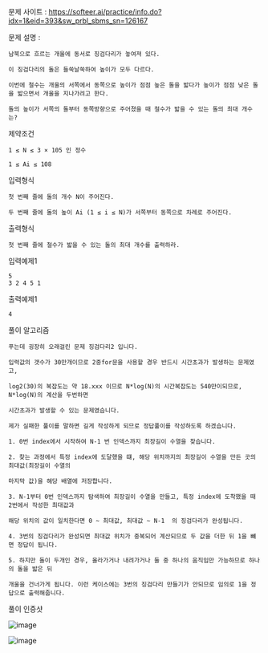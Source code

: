 문제 사이트 : https://softeer.ai/practice/info.do?idx=1&eid=393&sw_prbl_sbms_sn=126167

문제 설명 :

    남북으로 흐르는 개울에 동서로 징검다리가 놓여져 있다.
    
    이 징검다리의 돌은 들쑥날쑥하여 높이가 모두 다르다. 
    
    이번에 철수는 개울의 서쪽에서 동쪽으로 높이가 점점 높은 돌을 밟다가 높이가 점점 낮은 돌을 밟으면서 개울을 지나가려고 한다. 
    
    돌의 높이가 서쪽의 돌부터 동쪽방향으로 주어졌을 때 철수가 밟을 수 있는 돌의 최대 개수는? 

제약조건

    1 ≤ N ≤ 3 × 105 인 정수

    1 ≤ Ai ≤ 108

입력형식

    첫 번째 줄에 돌의 개수 N이 주어진다. 
    
    두 번째 줄에 돌의 높이 Ai (1 ≤ i ≤ N)가 서쪽부터 동쪽으로 차례로 주어진다. 

출력형식

    첫 번째 줄에 철수가 밟을 수 있는 돌의 최대 개수를 출력하라.

입력예제1

    5
    3 2 4 5 1

출력예제1

    4
    
풀이 알고리즘

    푸는데 굉장히 오래걸린 문제 징검다리2 입니다.
    
    입력값의 갯수가 30만개이므로 2중for문을 사용할 경우 반드시 시간초과가 발생하는 문제였고, 
    
    log2(30)의 복잡도는 약 18.xxx 이므로 N*log(N)의 시간복잡도는 540만이되므로, N*log(N)의 계산을 두번하면
    
    시간초과가 발생할 수 있는 문제였습니다.
    
    제가 실패한 풀이를 말하면 길게 작성하게 되므로 정답풀이를 작성하도록 하겠습니다.
    
    1. 0번 index에서 시작하여 N-1 번 인덱스까지 최장길이 수열을 찾습니다.
    
    2. 찾는 과정에서 특정 index에 도달했을 떄, 해당 위치까지의 최장길이 수열을 만든 곳의 최대값(최장길이 수열의
    
    마지막 값)을 해당 배열에 저장합니다.
    
    3. N-1부터 0번 인덱스까지 탐색하여 최장길이 수열을 만들고, 특정 index에 도착했을 때 2번에서 작성한 최대값과
    
    해당 위치의 값이 일치한다면 0 ~ 최대값, 최대값 ~ N-1  의 징검다리가 완성됩니다.
    
    4. 3번의 징검다리가 완성되면 최대값 위치가 중복되어 계산되므로 두 값을 더한 뒤 1을 뺴면 정답이 됩니다.
    
    5. 하지만 돌이 두개인 경우, 올라가거나 내려가거나 둘 중 하나의 움직임만 가능하므로 하나의 돌을 밟은 뒤
    
    개울을 건너가게 됩니다. 이런 케이스에는 3번의 징검다리 만들기가 안되므로 임의로 1을 정답으로 출력해줍니다.
    
 풀이 인증샷 
 
 ![image](https://user-images.githubusercontent.com/57944215/212066059-83015e61-d7e2-4ef3-9286-69bf9b0aeb10.png)

 ![image](https://user-images.githubusercontent.com/57944215/212065995-b47becad-deb9-4db8-838f-f2145e9e0351.png)
